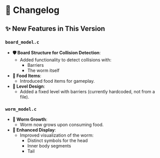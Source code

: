 # 🐍 Changelog

## ✨ New Features in This Version

### `board_model.c`
- **🛡️ Board Structure for Collision Detection**:
  - Added functionality to detect collisions with:
    - Barriers
    - The worm itself
- **🍎 Food Items**:
  - Introduced food items for gameplay.
- **📏 Level Design**:
  - Added a fixed level with barriers (currently hardcoded, not from a file).

### `worm_model.c`
- **🌱 Worm Growth**:
  - Worm now grows upon consuming food.
- **🎨 Enhanced Display**:
  - Improved visualization of the worm:
    - Distinct symbols for the head
    - Inner body segments
    - Tail
